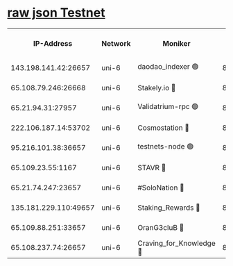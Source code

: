 [raw json Testnet](https://rpc-check.junot.stavr.tech/junot/rpc-junot-result.json)
=


<table><tr><th>IP-Address</th><th>Network</th><th>Moniker</th><th>Latest Block Height</th><th>Earliest Block Height</th><th>Catching Up</th><th>Tx Index</th><th>Voting Power</th><th>Scan Time</th></tr><tr><td>143.198.141.42:26657</td><td>uni-6</td><td>daodao_indexer 🟢</td><td>8723574</td><td>1</td><td>False</td><td>off</td><td>0</td><td>2024-03-09T20:44:18.306020041UTC</td></tr><tr><td>65.108.79.246:26668</td><td>uni-6</td><td>Stakely.io 🔴</td><td>8723570</td><td>1570872</td><td>False</td><td>on</td><td>11</td><td>2024-03-09T20:44:08.073081571UTC</td></tr><tr><td>65.21.94.31:27957</td><td>uni-6</td><td>Validatrium-rpc 🟢</td><td>8723568</td><td>2943363</td><td>False</td><td>on</td><td>0</td><td>2024-03-09T20:44:03.689435580UTC</td></tr><tr><td>222.106.187.14:53702</td><td>uni-6</td><td>Cosmostation 🔴</td><td>8723567</td><td>7473037</td><td>False</td><td>on</td><td>109003</td><td>2024-03-09T20:44:01.346839793UTC</td></tr><tr><td>95.216.101.38:36657</td><td>uni-6</td><td>testnets-node 🟢</td><td>8723571</td><td>8116304</td><td>False</td><td>on</td><td>0</td><td>2024-03-09T20:44:10.427874038UTC</td></tr><tr><td>65.109.23.55:1167</td><td>uni-6</td><td>STAVR 🔴</td><td>8723573</td><td>8207211</td><td>False</td><td>off</td><td>6056</td><td>2024-03-09T20:44:14.814899334UTC</td></tr><tr><td>65.21.74.247:23657</td><td>uni-6</td><td>#SoloNation 🔴</td><td>8723574</td><td>8237483</td><td>False</td><td>on</td><td>112</td><td>2024-03-09T20:44:17.477342652UTC</td></tr><tr><td>135.181.229.110:49657</td><td>uni-6</td><td>Staking_Rewards 🔴</td><td>8723576</td><td>8388763</td><td>False</td><td>on</td><td>1008</td><td>2024-03-09T20:44:22.982329812UTC</td></tr><tr><td>65.109.88.251:33657</td><td>uni-6</td><td>OranG3cluB 🔴</td><td>8723576</td><td>8418953</td><td>False</td><td>on</td><td>11</td><td>2024-03-09T20:44:22.665628602UTC</td></tr><tr><td>65.108.237.74:26657</td><td>uni-6</td><td>Craving_for_Knowledge 🔴</td><td>8723573</td><td>8695929</td><td>False</td><td>on</td><td>9004</td><td>2024-03-09T20:44:17.164673796UTC</td></tr></table>